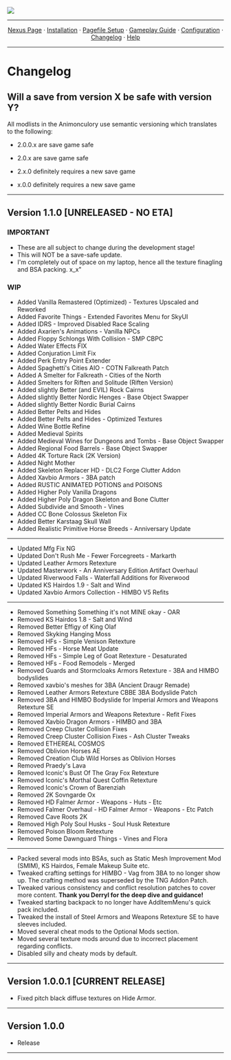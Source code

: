 <img src="https://i.imgur.com/kW90Y5Y.png" target="_blank"></a>

---

<p align="center">
  <a href="https://www.nexusmods.com/skyrimspecialedition/mods/149944">Nexus Page</a> ·
  <a href="README.md">Installation</a> ·
  <a href="PAGEFILE.md">Pagefile Setup</a> ·
  <a href="GAMEPLAY.md">Gameplay Guide</a> ·
  <a href="CONFIGURATION.md">Configuration</a> ·
  <a href="CHANGELOG.md">Changelog</a> ·
  <a href="HELP.md">Help</a>
</p>

---

# Changelog

## Will a save from version X be safe with version Y?

All modlists in the Animonculory use semantic versioning which translates to the following:

- 2.0.0.x are save game safe

- 2.0.x are save game safe

- 2.x.0 definitely requires a new save game

- x.0.0 definitely requires a new save game


- - - - - - - - -

## Version 1.1.0 [UNRELEASED - NO ETA]

### IMPORTANT

- These are all subject to change during the development stage!
- This will NOT be a save-safe update.
- I'm completely out of space on my laptop, hence all the texture finagling and BSA packing. x_x"

### WIP

- Added Vanilla Remastered (Optimized) - Textures Upscaled and Reworked
- Added Favorite Things - Extended Favorites Menu for SkyUI
- Added IDRS - Improved Disabled Race Scaling
- Added Axarien's Animations - Vanilla NPCs
- Added Floppy Schlongs With Collision - SMP CBPC
- Added Water Effects FIX
- Added Conjuration Limit Fix
- Added Perk Entry Point Extender
- Added Spaghetti's Cities AIO - COTN Falkreath Patch
- Added A Smelter for Falkreath - Cities of the North
- Added Smelters for Riften and Solitude (Riften Version)
- Added slightly Better (and EVIL) Rock Cairns
- Added slightly Better Nordic Henges - Base Object Swapper
- Added slightly Better Nordic Burial Cairns
- Added Better Pelts and Hides
- Added Better Pelts and Hides - Optimized Textures
- Added Wine Bottle Refine
- Added Medieval Spirits
- Added Medieval Wines for Dungeons and Tombs - Base Object Swapper
- Added Regional Food Barrels - Base Object Swapper
- Added 4K Torture Rack (2K Version)
- Added Night Mother
- Added Skeleton Replacer HD - DLC2 Forge Clutter Addon
- Added Xavbio Armors - 3BA patch
- Added RUSTIC ANIMATED POTIONS and POISONS
- Added Higher Poly Vanilla Dragons
- Added Higher Poly Dragon Skeleton and Bone Clutter
- Added Subdivide and Smooth - Vines
- Added CC Bone Colossus Skeleton Fix
- Added Better Karstaag Skull Wall
- Added Realistic Primitive Horse Breeds - Anniversary Update
- - - - - - - - -
- Updated Mfg Fix NG
- Updated Don't Rush Me - Fewer Forcegreets - Markarth
- Updated Leather Armors Retexture
- Updated Masterwork - An Anniversary Edition Artifact Overhaul
- Updated Riverwood Falls - Waterfall Additions for Riverwood
- Updated KS Hairdos 1.9 - Salt and Wind
- Updated Xavbio Armors Collection - HIMBO V5 Refits
- - - - - - - - -
- Removed Something Something it's not MINE okay - OAR
- Removed KS Hairdos 1.8 - Salt and Wind
- Removed Better Effigy of King Olaf
- Removed Skyking Hanging Moss
- Removed HFs - Simple Venison Retexture
- Removed HFs - Horse Meat Update
- Removed HFs - Simple Leg of Goat Retexture - Desaturated
- Removed HFs - Food Remodels - Merged
- Removed Guards and Stormcloaks Armors Retexture - 3BA and HIMBO bodyslides
- Removed xavbio's meshes for 3BA (Ancient Draugr Remade)
- Removed Leather Armors Retexture CBBE 3BA Bodyslide Patch
- Removed 3BA and HIMBO Bodyslide for Imperial Armors and Weapons Retexture SE
- Removed Imperial Armors and Weapons Retexture - Refit Fixes
- Removed Xavbio Dragon Armors - HIMBO and 3BA
- Removed Creep Cluster Collision Fixes
- Removed Creep Cluster Collision Fixes - Ash Cluster Tweaks
- Removed ETHEREAL COSMOS
- Removed Oblivion Horses AE
- Removed Creation Club Wild Horses as Oblivion Horses
- Removed Praedy's Lava
- Removed Iconic's Bust Of The Gray Fox Retexture
- Removed Iconic's Morthal Quest Coffin Retexture
- Removed Iconic's Crown of Barenziah
- Removed 2K Sovngarde Ox
- Removed HD Falmer Armor - Weapons - Huts - Etc
- Removed Falmer Overhaul - HD Falmer Armor - Weapons - Etc Patch
- Removed Cave Roots 2K
- Removed High Poly Soul Husks - Soul Husk Retexture
- Removed Poison Bloom Retexture
- Removed Some Dawnguard Things - Vines and Flora
- - - - - - - - -
- Packed several mods into BSAs, such as Static Mesh Improvement Mod (SMIM), KS Hairdos, Female Makeup Suite etc.
- Tweaked crafting settings for HIMBO - Vag from 3BA to no longer show up. The crafting method was superseded by the TNG Addon Patch.
- Tweaked various consistency and conflict resolution patches to cover more content. **Thank you Derryl for the deep dive and guidance!**
- Tweaked starting backpack to no longer have AddItemMenu's quick pack included.
- Tweaked the install of Steel Armors and Weapons Retexture SE to have sleeves included.
- Moved several cheat mods to the Optional Mods section.
- Moved several texture mods around due to incorrect placement regarding conflicts.
- Disabled silly and cheaty mods by default. 

- - - - - - - - -

## Version 1.0.0.1 [CURRENT RELEASE]

- Fixed pitch black diffuse textures on Hide Armor.

- - - - - - - - -

## Version 1.0.0

- Release

- - - - - - - - -
